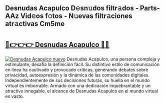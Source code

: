 ## Desnudas Acapulco D𝚎sn𝚞dos filtr𝚊dos - Parts-AAz Vid𝚎os f𝚘tos - N𝚞evas filtr𝚊ciones atr𝚊ctivas Cm5me

# <h2><a href="http://mb47g7b.tromn.icu/?c=Desnudas+Acapulco">🔗👉👉👉 Desnudas Acapulco 🔗🔗</a></h2>

[![Desnudas Acapulco nuevo](https://i.imgur.com/pEAQMta.gif)](http://mb47g7b.tromn.icu/?c=Desnudas+Acapulco)
Desnudas Acapulco, una persona compleja y estimulante, desafía la definición fácil. Su distintivo estilo de comunicación en línea ha cautivado y provocado críticas, generando debates sobre privacidad, autoexpresión y la dinámica de las comunidades digitales. Independientemente de sus decisiones futuras, su huella en el mundo virtual es imborrable. Armado con una dedicación inquebrantable y un atractivo innegable, el alcance de Desnudas Acapulco en el mundo virtual es vasto.
